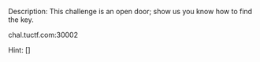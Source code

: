 Description:
This challenge is an open door; show us you know how to find the key.

chal.tuctf.com:30002

Hint:
[]